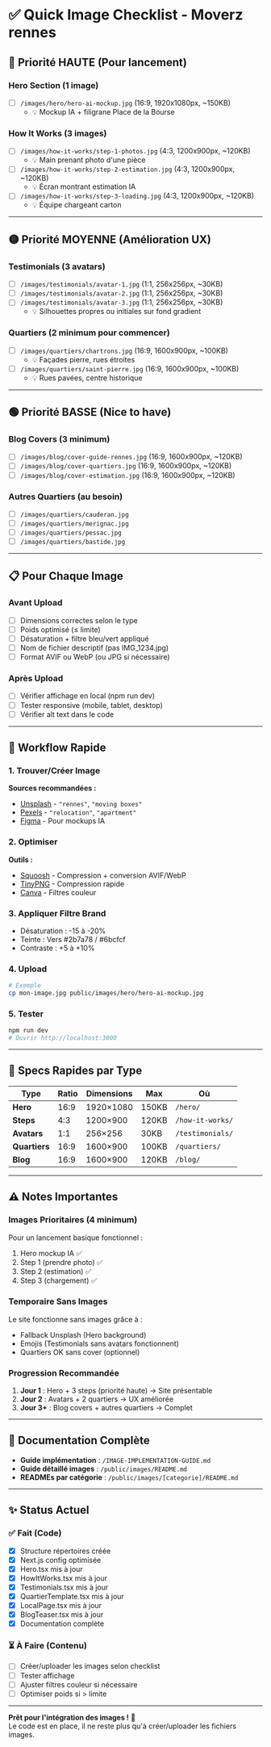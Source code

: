 # ✅ Quick Image Checklist - Moverz rennes

## 🎯 Priorité HAUTE (Pour lancement)

### Hero Section (1 image)
- [ ] `/images/hero/hero-ai-mockup.jpg` (16:9, 1920x1080px, ~150KB)
  - 💡 Mockup IA + filigrane Place de la Bourse

### How It Works (3 images)
- [ ] `/images/how-it-works/step-1-photos.jpg` (4:3, 1200x900px, ~120KB)
  - 💡 Main prenant photo d'une pièce
- [ ] `/images/how-it-works/step-2-estimation.jpg` (4:3, 1200x900px, ~120KB)
  - 💡 Écran montrant estimation IA
- [ ] `/images/how-it-works/step-3-loading.jpg` (4:3, 1200x900px, ~120KB)
  - 💡 Équipe chargeant carton

---

## 🟡 Priorité MOYENNE (Amélioration UX)

### Testimonials (3 avatars)
- [ ] `/images/testimonials/avatar-1.jpg` (1:1, 256x256px, ~30KB)
- [ ] `/images/testimonials/avatar-2.jpg` (1:1, 256x256px, ~30KB)
- [ ] `/images/testimonials/avatar-3.jpg` (1:1, 256x256px, ~30KB)
  - 💡 Silhouettes propres ou initiales sur fond gradient

### Quartiers (2 minimum pour commencer)
- [ ] `/images/quartiers/chartrons.jpg` (16:9, 1600x900px, ~100KB)
  - 💡 Façades pierre, rues étroites
- [ ] `/images/quartiers/saint-pierre.jpg` (16:9, 1600x900px, ~100KB)
  - 💡 Rues pavées, centre historique

---

## 🟢 Priorité BASSE (Nice to have)

### Blog Covers (3 minimum)
- [ ] `/images/blog/cover-guide-rennes.jpg` (16:9, 1600x900px, ~120KB)
- [ ] `/images/blog/cover-quartiers.jpg` (16:9, 1600x900px, ~120KB)
- [ ] `/images/blog/cover-estimation.jpg` (16:9, 1600x900px, ~120KB)

### Autres Quartiers (au besoin)
- [ ] `/images/quartiers/cauderan.jpg`
- [ ] `/images/quartiers/merignac.jpg`
- [ ] `/images/quartiers/pessac.jpg`
- [ ] `/images/quartiers/bastide.jpg`

---

## 📋 Pour Chaque Image

### Avant Upload
- [ ] Dimensions correctes selon le type
- [ ] Poids optimisé (≤ limite)
- [ ] Désaturation + filtre bleu/vert appliqué
- [ ] Nom de fichier descriptif (pas IMG_1234.jpg)
- [ ] Format AVIF ou WebP (ou JPG si nécessaire)

### Après Upload
- [ ] Vérifier affichage en local (npm run dev)
- [ ] Tester responsive (mobile, tablet, desktop)
- [ ] Vérifier alt text dans le code

---

## 🚀 Workflow Rapide

### 1. Trouver/Créer Image
**Sources recommandées :**
- [Unsplash](https://unsplash.com/) - `"rennes"`, `"moving boxes"`
- [Pexels](https://www.pexels.com/) - `"relocation"`, `"apartment"`
- [Figma](https://figma.com) - Pour mockups IA

### 2. Optimiser
**Outils :**
- [Squoosh](https://squoosh.app/) - Compression + conversion AVIF/WebP
- [TinyPNG](https://tinypng.com/) - Compression rapide
- [Canva](https://www.canva.com/) - Filtres couleur

### 3. Appliquer Filtre Brand
- Désaturation : -15 à -20%
- Teinte : Vers #2b7a78 / #6bcfcf
- Contraste : +5 à +10%

### 4. Upload
```bash
# Exemple
cp mon-image.jpg public/images/hero/hero-ai-mockup.jpg
```

### 5. Tester
```bash
npm run dev
# Ouvrir http://localhost:3000
```

---

## 🎨 Specs Rapides par Type

| Type | Ratio | Dimensions | Max | Où |
|------|-------|------------|-----|-----|
| **Hero** | 16:9 | 1920×1080 | 150KB | `/hero/` |
| **Steps** | 4:3 | 1200×900 | 120KB | `/how-it-works/` |
| **Avatars** | 1:1 | 256×256 | 30KB | `/testimonials/` |
| **Quartiers** | 16:9 | 1600×900 | 100KB | `/quartiers/` |
| **Blog** | 16:9 | 1600×900 | 120KB | `/blog/` |

---

## ⚠️ Notes Importantes

### Images Prioritaires (4 minimum)
Pour un lancement basique fonctionnel :
1. Hero mockup IA ✅
2. Step 1 (prendre photo) ✅
3. Step 2 (estimation) ✅
4. Step 3 (chargement) ✅

### Temporaire Sans Images
Le site fonctionne sans images grâce à :
- Fallback Unsplash (Hero background)
- Emojis (Testimonials sans avatars fonctionnent)
- Quartiers OK sans cover (optionnel)

### Progression Recommandée
1. **Jour 1** : Hero + 3 steps (priorité haute) → Site présentable
2. **Jour 2** : Avatars + 2 quartiers → UX améliorée
3. **Jour 3+** : Blog covers + autres quartiers → Complet

---

## 🔗 Documentation Complète

- **Guide implémentation** : `/IMAGE-IMPLEMENTATION-GUIDE.md`
- **Guide détaillé images** : `/public/images/README.md`
- **READMEs par catégorie** : `/public/images/[categorie]/README.md`

---

## ✨ Status Actuel

### ✅ Fait (Code)
- [x] Structure répertoires créée
- [x] Next.js config optimisée
- [x] Hero.tsx mis à jour
- [x] HowItWorks.tsx mis à jour
- [x] Testimonials.tsx mis à jour
- [x] QuartierTemplate.tsx mis à jour
- [x] LocalPage.tsx mis à jour
- [x] BlogTeaser.tsx mis à jour
- [x] Documentation complète

### ⏳ À Faire (Contenu)
- [ ] Créer/uploader les images selon checklist
- [ ] Tester affichage
- [ ] Ajuster filtres couleur si nécessaire
- [ ] Optimiser poids si > limite

---

**Prêt pour l'intégration des images !** 🎉  
Le code est en place, il ne reste plus qu'à créer/uploader les fichiers images.


